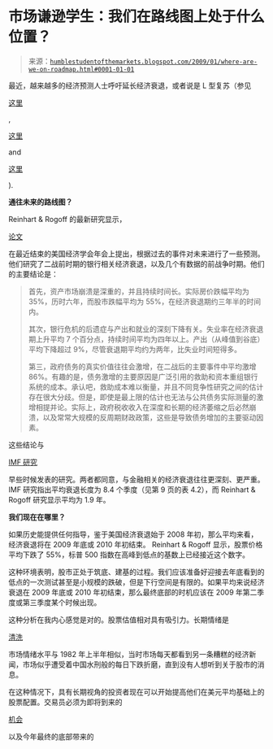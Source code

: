 <!--yml

分类：未分类

日期：2024-05-18 00:59:48

-->

# 市场谦逊学生：我们在路线图上处于什么位置？

> 来源：[`humblestudentofthemarkets.blogspot.com/2009/01/where-are-we-on-roadmap.html#0001-01-01`](https://humblestudentofthemarkets.blogspot.com/2009/01/where-are-we-on-roadmap.html#0001-01-01)

最近，越来越多的经济预测人士呼吁延长经济衰退，或者说是 L 型复苏（参见

[这里](http://www.bloomberg.com/apps/news?pid=20601203&sid=anuuEj0tNs1Q&refer=insurance)

,

[这里](http://uk.reuters.com/article/burningIssues/idUKTRE5055D420090106?pageNumber=1&virtualBrandChannel=0)

and

[这里](http://www.frontlinethoughts.com/pdf/mwo011009.pdf)

).

**通往未来的路线图？**

Reinhart & Rogoff 的最新研究显示，

[论文](http://www.economics.harvard.edu/faculty/rogoff/files/Aftermath.pdf)

在最近结束的美国经济学会年会上提出，根据过去的事件对未来进行了一些预测。他们研究了二战前时期的银行相关经济衰退，以及几个有数据的前战争时期。他们的主要结论是：

> 首先，资产市场崩溃是深重的，并且持续时间长。实际房价跌幅平均为 35%，历时六年，而股市跌幅平均为 55%，在经济衰退期约三年半的时间内。
> 
> 其次，银行危机的后遗症与产出和就业的深刻下降有关。失业率在经济衰退期上升平均 7 个百分点，持续时间平均为四年以上。产出（从峰值到谷底）平均下降超过 9%，尽管衰退期平均约为两年，比失业时间短得多。
> 
> 第三，政府债务的真实价值往往会激增，在二战后的主要事件中平均激增 86%。有趣的是，债务激增的主要原因是广泛引用的救助和资本重组银行系统的成本。承认吧，救助成本难以衡量，并且不同竞争性研究之间的估计存在很大分歧。但是，即使是最上限的估计也无法与公共债务实际测量的激增相提并论。实际上，政府税收收入在深度和长期的经济萎缩之后必然崩溃，以及常常大规模的反周期财政政策，这些是导致债务增加的主要驱动因素。

这些结论与

[IMF 研究](http://www.imf.org/external/pubs/ft/weo/2008/02/pdf/c4.pdf)

早些时候发表的研究。两者都同意，与金融相关的经济衰退往往更深刻、更严重。IMF 研究指出平均衰退长度为 8.4 个季度（见第 9 页的表 4.2），而 Reinhart & Rogoff 研究显示平均为 1.9 年。

**我们现在在哪里？**

如果历史能提供任何指导，鉴于美国经济衰退始于 2008 年初，那么平均来看，经济衰退将在 2009 年底或 2010 年初结束。 Reinhart & Rogoff 显示，股票价格平均下跌了 55%，标普 500 指数在高峰到低点的基数上已经接近这个数字。

这种环境表明，股市正处于筑底、建基的过程。我们应该准备好迎接去年底看到的低点的一次测试甚至是小规模的跌破，但是下行空间是有限的。如果平均来说经济衰退在 2009 年底或 2010 年初结束，那么最终底部的时机应该在 2009 年第二季度或第三季度某个时候出现。

这种分析在我内心感觉是对的。股票估值相对具有吸引力。长期情绪是

[清洗](http://humblestudentofthemarkets.blogspot.com/2008/12/10-contrarian-reasons-for-bottom.html)

市场情绪水平与 1982 年上半年相似，当时市场每天都看到另一条糟糕的经济新闻，市场似乎遭受着中国水刑般的每日下跌折磨，直到没有人想听到关于股市的消息。

在这种情况下，具有长期视角的投资者现在可以开始提高他们在美元平均基础上的股票配置。交易员必须为即将到来的

[机会](http://humblestudentofthemarkets.blogspot.com/2008/12/mini-ride-of-phoenix.html)

以及今年最终的底部带来的

